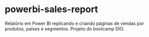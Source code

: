 # powerbi-sales-report
Relatório em Power BI replicando e criando páginas de vendas por produtos, países e segmentos. Projeto do bootcamp DIO.
